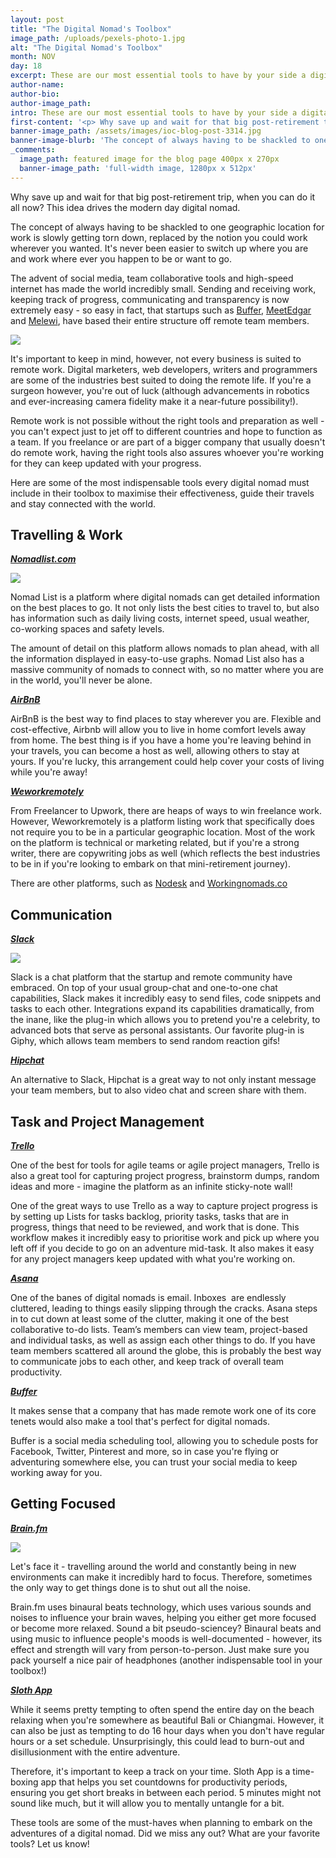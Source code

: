 ```yaml
---
layout: post
title: "The Digital Nomad's Toolbox"
image_path: /uploads/pexels-photo-1.jpg
alt: "The Digital Nomad's Toolbox"
month: NOV
day: 18
excerpt: These are our most essential tools to have by your side a digital nomad
author-name:
author-bio:
author-image_path:
intro: These are our most essential tools to have by your side a digital nomad
first-content: '<p> Why save up and wait for that big post-retirement trip, when you can do it all now? This idea drives the modern day digital nomad. </p>'
banner-image_path: /assets/images/ioc-blog-post-3314.jpg
banner-image-blurb: 'The concept of always having to be shackled to one geographic location for work is slowly getting torn down, replaced by the notion you could work wherever you wanted.'
_comments:
  image_path: featured image for the blog page 400px x 270px
  banner-image_path: 'full-width image, 1280px x 512px'
---
```



Why save up and wait for that big post-retirement trip, when you can do it all now? This idea drives the modern day digital nomad.

The concept of always having to be shackled to one geographic location for work is slowly getting torn down, replaced by the notion you could work wherever you wanted. It's never been easier to switch up where you are and work where ever you happen to be or want to go.

The advent of social media, team collaborative tools and high-speed internet has made the world incredibly small. Sending and receiving work, keeping track of progress, communicating and transparency is now extremely easy - so easy in fact, that startups such as [Buffer](buffer.com), [MeetEdgar](https://app.meetedgar.com) and [Melewi](melewi.net/), have based their entire structure off remote team members.

![](/uploads/versions/pexels-photo-1---x----640-426x---.jpg)

It's important to keep in mind, however, not every business is suited to remote work. Digital marketers, web developers, writers and programmers are some of the industries best suited to doing the remote life. If you're a surgeon however, you're out of luck (although advancements in robotics and ever-increasing camera fidelity make it a near-future possibility!).

Remote work is not possible without the right tools and preparation as well - you can't expect just to jet off to different countries and hope to function as a team. If you freelance or are part of a bigger company that usually doesn't do remote work, having the right tools also assures whoever you're working for they can keep updated with your progress.

Here are some of the most indispensable tools every digital nomad must include in their toolbox to maximise their effectiveness, guide their travels and stay connected with the world.

## Travelling & Work

[***Nomadlist.com***](nomadlist.com)

![](/uploads/versions/screenshot-2014-07-14-18-00-00-1024x738---x----1024-738x---.png)

Nomad List is a platform where digital nomads can get detailed information on the best places to go. It not only lists the best cities to travel to, but also has information such as daily living costs, internet speed, usual weather, co-working spaces and safety levels.

The amount of detail on this platform allows nomads to plan ahead, with all the information displayed in easy-to-use graphs. Nomad List also has a massive community of nomads to connect with, so no matter where you are in the world, you'll never be alone.

[***AirBnB***](airbnb.com)

AirBnB is the best way to find places to stay wherever you are. Flexible and cost-effective, Airbnb will allow you to live in home comfort levels away from home. The best thing is if you have a home you're leaving behind in your travels, you can become a host as well, allowing others to stay at yours. If you're lucky, this arrangement could help cover your costs of living while you're away!

[***Weworkremotely***](weworkremotely.com)

From Freelancer to Upwork, there are heaps of ways to win freelance work. However, Weworkremotely is a platform listing work that specifically does not require you to be in a particular geographic location. Most of the work on the platform is technical or marketing related, but if you're a strong writer, there are copywriting jobs as well (which reflects the best industries to be in if you're looking to embark on that mini-retirement journey).

There are other platforms, such as [Nodesk](nodesk.co/) and [Workingnomads.co](www.workingnomads.co/)

## Communication

[***Slack***](https://slack.com/)

![](/uploads/versions/slack-desktop-integrations-0---x----1354-848x---.png)

Slack is a chat platform that the startup and remote community have embraced. On top of your usual group-chat and one-to-one chat capabilities, Slack makes it incredibly easy to send files, code snippets and tasks to each other. Integrations expand its capabilities dramatically, from the inane, like the plug-in which allows you to pretend you're a celebrity, to advanced bots that serve as personal assistants. Our favorite plug-in is Giphy, which allows team members to send random reaction gifs!

[***Hipchat***](https://www.hipchat.com/)

An alternative to Slack, Hipchat is a great way to not only instant message your team members, but to also video chat and screen share with them.

## Task and Project Management

***[Trello](https://trello.com/)***

One of the best for tools for agile teams or agile project managers, Trello is also a great tool for capturing project progress, brainstorm dumps, random ideas and more - imagine the platform as an infinite sticky-note wall!

One of the great ways to use Trello as a way to capture project progress is by setting up Lists for tasks backlog, priority tasks, tasks that are in progress, things that need to be reviewed, and work that is done. This workflow makes it incredibly easy to prioritise work and pick up where you left off if you decide to go on an adventure mid-task. It also makes it easy for any project managers keep updated with what you're working on.

[***Asana***](asana.com)

One of the banes of digital nomads is email. Inboxes  are endlessly cluttered, leading to things easily slipping through the cracks. Asana steps in to cut down at least some of the clutter, making it one of the best collaborative to-do lists. Team’s members can view team, project-based and individual tasks, as well as assign each other things to do. If you have team members scattered all around the globe, this is probably the best way to communicate jobs to each other, and keep track of overall team productivity.

***[Buffer](buffer.com)***

It makes sense that a company that has made remote work one of its core tenets would also make a tool that's perfect for digital nomads.

Buffer is a social media scheduling tool, allowing you to schedule posts for Facebook, Twitter, Pinterest and more, so in case you're flying or adventuring somewhere else, you can trust your social media to keep working away for you.

## Getting Focused

***[Brain.fm](brain.fm)***

![](/uploads/versions/brain-fm-1024x650---x----1024-650x---.png)

Let's face it - travelling around the world and constantly being in new environments can make it incredibly hard to focus. Therefore, sometimes the only way to get things done is to shut out all the noise.

Brain.fm uses binaural beats technology, which uses various sounds and noises to influence your brain waves, helping you either get more focused or become more relaxed. Sound a bit pseudo-sciencey? Binaural beats and using music to influence people's moods is well-documented - however, its effect and strength will vary from person-to-person. Just make sure you pack yourself a nice pair of headphones (another indispensable tool in your toolbox!)

[***Sloth App***](getsloth.com/)

While it seems pretty tempting to often spend the entire day on the beach relaxing when you're somewhere as beautiful Bali or Chiangmai. However, it can also be just as tempting to do 16 hour days when you don't have regular hours or a set schedule. Unsurprisingly, this could lead to burn-out and disillusionment with the entire adventure.

Therefore, it's important to keep a track on your time. Sloth App is a time-boxing app that helps you set countdowns for productivity periods, ensuring you get short breaks in between each period. 5 minutes might not sound like much, but it will allow you to mentally untangle for a bit.

These tools are some of the must-haves when planning to embark on the adventures of a digital nomad. Did we miss any out? What are your favorite tools? Let us know!